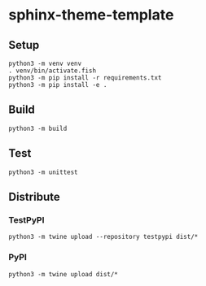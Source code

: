 # sphinx-theme-template

## Setup

```
python3 -m venv venv
. venv/bin/activate.fish
python3 -m pip install -r requirements.txt
python3 -m pip install -e .
```

## Build

```
python3 -m build
```

## Test

```
python3 -m unittest
```

## Distribute

### TestPyPI

```
python3 -m twine upload --repository testpypi dist/*
```

### PyPI

```
python3 -m twine upload dist/*
```
